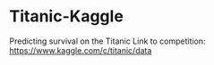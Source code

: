 # Titanic-Kaggle
Predicting survival on the Titanic 
Link to competition: https://www.kaggle.com/c/titanic/data
